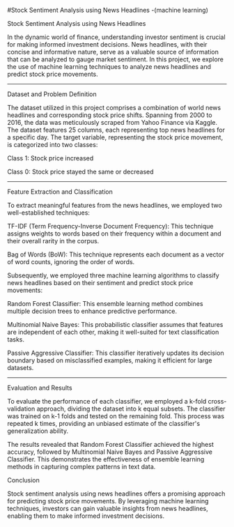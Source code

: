#Stock Sentiment Analysis using News Headlines -(machine learning)


Stock Sentiment Analysis using News Headlines

In the dynamic world of finance, understanding investor sentiment is crucial for making informed investment decisions. News headlines, with their concise and informative nature, serve as a valuable source of information that can be analyzed to gauge market sentiment. In this project, we explore the use of machine learning techniques to analyze news headlines and predict stock price movements.

------------------------------------

Dataset and Problem Definition

The dataset utilized in this project comprises a combination of world news headlines and corresponding stock price shifts. Spanning from 2000 to 2016, the data was meticulously scraped from Yahoo Finance via Kaggle. The dataset features 25 columns, each representing top news headlines for a specific day. The target variable, representing the stock price movement, is categorized into two classes:

Class 1: Stock price increased

Class 0: Stock price stayed the same or decreased

-----------------------------------

Feature Extraction and Classification

To extract meaningful features from the news headlines, we employed two well-established techniques:

TF-IDF (Term Frequency-Inverse Document Frequency): This technique assigns weights to words based on their frequency within a document and their overall rarity in the corpus.

Bag of Words (BoW): This technique represents each document as a vector of word counts, ignoring the order of words.

Subsequently, we employed three machine learning algorithms to classify news headlines based on their sentiment and predict stock price movements:

Random Forest Classifier: This ensemble learning method combines multiple decision trees to enhance predictive performance.

Multinomial Naive Bayes: This probabilistic classifier assumes that features are independent of each other, making it well-suited for text classification tasks.

Passive Aggressive Classifier: This classifier iteratively updates its decision boundary based on misclassified examples, making it efficient for large datasets.

-------------------------------------------------

Evaluation and Results

To evaluate the performance of each classifier, we employed a k-fold cross-validation approach, dividing the dataset into k equal subsets. The classifier was trained on k-1 folds and tested on the remaining fold. This process was repeated k times, providing an unbiased estimate of the classifier's generalization ability.

The results revealed that Random Forest Classifier achieved the highest accuracy, followed by Multinomial Naive Bayes and Passive Aggressive Classifier. This demonstrates the effectiveness of ensemble learning methods in capturing complex patterns in text data.

Conclusion

Stock sentiment analysis using news headlines offers a promising approach for predicting stock price movements. By leveraging machine learning techniques, investors can gain valuable insights from news headlines, enabling them to make informed investment decisions.
